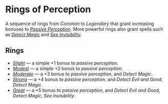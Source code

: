 # Rings of Perception

A sequence of rings from _Common_ to _Legendary_ that grant increasing bonuses
to [_Passive
Perception_](https://www.dndbeyond.com/sources/dnd/free-rules/rules-glossary#PassivePerception).
More powerful rings also grant spells such as [_Detect
Magic_](https://www.dndbeyond.com/sources/dnd/free-rules/spell-descriptions#DetectMagic)
and [_See
Invisibility_](https://www.dndbeyond.com/sources/dnd/free-rules/spell-descriptions#SeeInvisibility).

## Rings

- [_Slight_](./1-ring-of-slight-perception-basic-information) &mdash; a simple
  +1 bonus to _passive perception_.
- [_Modest_](./2-ring-of-modest-perception-basic-information) &mdash; a simple
  +2 bonus to _passive perception_.
- [_Moderate_](./3-ring-of-moderate-perception-basic-information) &mdash; a +3
  bonus to _passive perception_, and _Detect Magic_.
- [_Strong_](./4-ring-of-strong-perception-basic-information) &mdash; a +4
  bonus to _passive perception_, and _Detect Evil and Good_, _Detect Magic_.
- [_Great_](./5-ring-of-great-perception-basic-information) &mdash; a +5 bonus
  to _passive perception_, and _Detect Evil and Good_, _Detect Magic_, _See
  Invisibility_.
